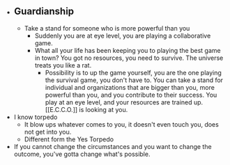 - Guardianship
	-
	- Take a stand for someone who is more powerful than you
		- Suddenly you are at eye level, you are playing a collaborative game.
		- What all your life has been keeping you to playing the best game in town? You got no resources, you need to survive. The universe treats you like a rat.
			- Possibility is to up the game yourself, you are the one playing the survival game, you don't have to. You can take a stand for individual and organizations that are bigger than you, more powerful than you, and you contribute to their success. You play at an eye level, and your resources are trained up. [[E.C.C.O.]] is looking at you.
- I know torpedo
	- It blow ups whatever comes to you, it doesn't even touch you, does not get into you.
	- Different form the Yes Torpedo
- If you cannot change the circumstances and you want to change the outcome, you've gotta change what's possible.